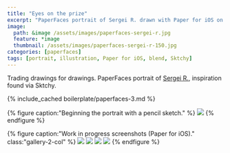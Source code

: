 ```yaml
---
title: "Eyes on the prize"
excerpt: "PaperFaces portrait of Sergei R. drawn with Paper for iOS on an iPad."
image: 
  path: &image /assets/images/paperfaces-sergei-r.jpg 
  feature: *image
  thumbnail: /assets/images/paperfaces-sergei-r-150.jpg
categories: [paperfaces]
tags: [portrait, illustration, Paper for iOS, blend, Sktchy]
---
```


Trading drawings for drawings. PaperFaces portrait of [Sergei R.](https://sktchy.com/YRsdZH), inspiration found via Sktchy.

{% include_cached boilerplate/paperfaces-3.md %}

{% figure caption:"Beginning the portrait with a pencil sketch." %}
[![](/assets/images/paperfaces-sergei-r-process-1-750.jpg)](/assets/images/paperfaces-sergei-r-process-1-lg.jpg)
{% endfigure %}

{% figure caption:"Work in progress screenshots (Paper for iOS)." class:"gallery-2-col" %}
[![](/assets/images/paperfaces-sergei-r-process-2-600.jpg)](/assets/images/paperfaces-sergei-r-process-2-lg.jpg)
[![](/assets/images/paperfaces-sergei-r-process-3-600.jpg)](/assets/images/paperfaces-sergei-r-process-3-lg.jpg)
[![](/assets/images/paperfaces-sergei-r-process-4-600.jpg)](/assets/images/paperfaces-sergei-r-process-4-lg.jpg)
[![](/assets/images/paperfaces-sergei-r-process-5-600.jpg)](/assets/images/paperfaces-sergei-r-process-5-lg.jpg)
{% endfigure %}
